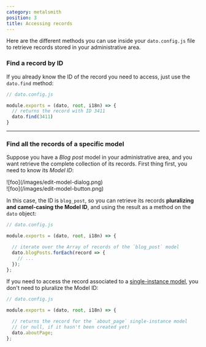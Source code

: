 ```yaml
---
category: metalsmith
position: 3
title: Accessing records
---
```


Here are the different methods you can use inside your `dato.config.js` file to retrieve records stored in your administrative area.

### Find a record by ID

If you already know the ID of the record you need to access, just use the `dato.find` method:

```javascript
// dato.config.js

module.exports = (dato, root, i18n) => {
  // returns the record with ID 3411
  dato.find(3411)
}
```

---

### Find all the records of a specific model

Suppose you have a *Blog post* model in your administrative area, and you want retrieve the complete collection of its records. First thing first, you need to know its *Model ID*:

<div class="two">
  <div>![foo](/images/edit-model-dialog.png)</div>
  <div>![foo](/images/edit-model-button.png)</div>
</div>

In this case, the ID is `blog_post`, so you can retrieve its records **pluralizing and camel-casing the Model ID**, and using the result as a method on the `dato` object:

```javascript
// dato.config.js

module.exports = (dato, root, i18n) => {

  // iterate over the Array of records of the `blog_post` model
  dato.blogPosts.forEach(record => {
    // ...
  });
};
```

If you need to access the record associated to a [single-instance model](/schema/single-instance.html), you don't need to pluralize the Model ID:

```javascript
// dato.config.js

module.exports = (dato, root, i18n) => {

  // returns the record for the `about_page` single-instance model
  // (or null, if it hasn't been created yet)
  dato.aboutPage;
};
```
